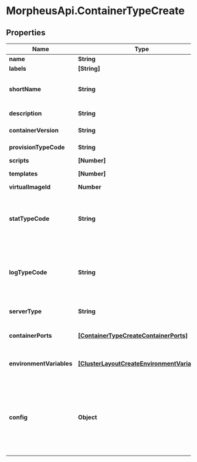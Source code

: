 # MorpheusApi.ContainerTypeCreate

## Properties

Name | Type | Description | Notes
------------ | ------------- | ------------- | -------------
**name** | **String** | Node type name | 
**labels** | **[String]** |  | [optional] 
**shortName** | **String** | The short name is a name with no spaces used for display in your container list. | 
**description** | **String** | Node type description | [optional] 
**containerVersion** | **String** | Version of the node type | 
**provisionTypeCode** | **String** | Provision type code, eg. &#x60;amazon&#x60;, etc. | 
**scripts** | **[Number]** | Array of script IDs. | [optional] 
**templates** | **[Number]** | Array of file template IDs. | [optional] 
**virtualImageId** | **Number** | Virtual image ID | [optional] 
**statTypeCode** | **String** | Stat type code.  Varies with node type, see Provision Types (customOptionTypes) for allowed values within selected type. | [optional] 
**logTypeCode** | **String** | Log type code.  Varies with node type, see Provision Types (customOptionTypes) for allowed values within selected type. | [optional] 
**serverType** | **String** | Server type.  Always pass \&quot;vm\&quot;. | [optional] 
**containerPorts** | [**[ContainerTypeCreateContainerPorts]**](ContainerTypeCreateContainerPorts.md) | List of exposed port definitions in the format NAME&#x3D;PORT|PROTOCOL | [optional] 
**environmentVariables** | [**[ClusterLayoutCreateEnvironmentVariables]**](ClusterLayoutCreateEnvironmentVariables.md) | The environmentVariables parameter is array of env objects. | [optional] 
**config** | **Object** | Config object varies with node type.  If using docker, scvmm, ARM, hyperv, or cloudformation, look up provision type details (customOptionTypes) for information. | [optional] 



